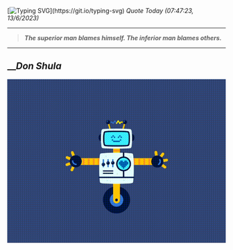 [![Typing SVG](https://readme-typing-svg.herokuapp.com?font=Press+Start+2P&color=C2F784&size=35&width=900&height=100&lines=Hello+World%2C+I'm+Hung+!)](https://git.io/typing-svg) 
_Quote Today (07:47:23, 13/6/2023)_
___
>**_The superior man blames himself. The inferior man blames others._**
___

## __**_Don Shula_**

![RobotDance](src/assets/images/robot-dancing-dribble.gif?style=center)
